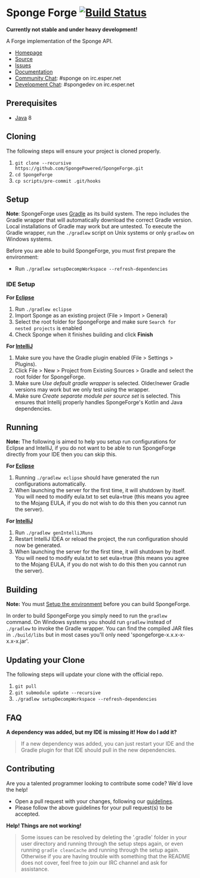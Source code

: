 Sponge Forge [![Build Status](https://travis-ci.org/SpongePowered/SpongeForge.svg?branch=master)](https://travis-ci.org/SpongePowered/SpongeForge)
=============

**Currently not stable and under heavy development!**

A Forge implementation of the Sponge API.

* [Homepage]
* [Source]
* [Issues]
* [Documentation]
* [Community Chat]: #sponge on irc.esper.net
* [Development Chat]: #spongedev on irc.esper.net

## Prerequisites
* [Java] 8

## Cloning
The following steps will ensure your project is cloned properly.

1. `git clone --recursive https://github.com/SpongePowered/SpongeForge.git`
2. `cd SpongeForge`
3. `cp scripts/pre-commit .git/hooks`

## Setup
**Note**: SpongeForge uses [Gradle] as its build system. The repo includes the Gradle wrapper that will automatically download the correct Gradle 
version. Local installations of Gradle may work but are untested. To execute the Gradle wrapper, run the `./gradlew` script on Unix systems or only
`gradlew` on Windows systems.

Before you are able to build SpongeForge, you must first prepare the environment:

  - Run `./gradlew setupDecompWorkspace --refresh-dependencies`

### IDE Setup
__For [Eclipse]__
  1. Run `./gradlew eclipse`
  2. Import Sponge as an existing project (File > Import > General)
  3. Select the root folder for SpongeForge and make sure `Search for nested projects` is enabled
  4. Check Sponge when it finishes building and click **Finish**

__For [IntelliJ]__
  1. Make sure you have the Gradle plugin enabled (File > Settings > Plugins).  
  2. Click File > New > Project from Existing Sources > Gradle and select the root folder for SpongeForge.
  3. Make sure _Use default gradle wrapper_ is selected. Older/newer Gradle versions may work but we only test using the wrapper.
  4. Make sure _Create separate module per source set_ is selected. This ensures that Intellij properly handles SpongeForge's Kotlin and Java dependencies.

## Running
__Note:__ The following is aimed to help you setup run configurations for Eclipse and IntelliJ, if you do not want to be able to run SpongeForge directly from your IDE then you can skip this.

__For [Eclipse]__ 
  1. Running `./gradlew eclipse` should have generated the run configurations automatically.
  2. When launching the server for the first time, it will shutdown by itself. You will need to modify eula.txt to set eula=true (this means you agree to the Mojang EULA, if you do not wish to do this then you cannot run the server).

__For [IntelliJ]__
  1. Run `./gradlew genIntelliJRuns`
  2. Restart IntelliJ IDEA or reload the project, the run configuration should now be generated.
  3. When launching the server for the first time, it will shutdown by itself. You will need to modify eula.txt to set eula=true (this means you agree to the Mojang EULA, if you do not wish to do this then you cannot run the server).

## Building
__Note:__ You must [Setup the environment](#setup) before you can build SpongeForge.

In order to build SpongeForge you simply need to run the `gradlew` command. On Windows systems you should run `gradlew` instead of `./gradlew` to
invoke the Gradle wrapper. You can find the compiled JAR files in `./build/libs` but in most cases you'll only need 'spongeforge-x.x.x-x-x.x-x.jar'.

## Updating your Clone
The following steps will update your clone with the official repo.

1. `git pull`
2. `git submodule update --recursive`
3. `./gradlew setupDecompWorkspace --refresh-dependencies`

## FAQ
__A dependency was added, but my IDE is missing it! How do I add it?__
>If a new dependency was added, you can just restart your IDE and the Gradle plugin for that IDE should pull in the new dependencies.

## Contributing
Are you a talented programmer looking to contribute some code? We'd love the help!
* Open a pull request with your changes, following our [guidelines](CONTRIBUTING.md).
* Please follow the above guidelines for your pull request(s) to be accepted.

__Help! Things are not working!__
>Some issues can be resolved by deleting the '.gradle' folder in your user directory and running through the setup steps again, or even running `gradle cleanCache` and running through the setup again. Otherwise if you are having trouble with something that the README does not cover, feel free to join our IRC channel and ask for assistance.

[Eclipse]: https://eclipse.org/
[Gradle]: https://gradle.org/
[Homepage]: https://spongepowered.org/
[IntelliJ]: http://www.jetbrains.com/idea/
[Issues]: https://github.com/SpongePowered/Sponge/issues
[Documentation]: https://docs.spongepowered.org/
[Java]: http://java.oracle.com/
[Source]: https://github.com/SpongePowered/Sponge/
[MIT License]: http://www.tldrlegal.com/license/mit-license
[Community Chat]: https://webchat.esper.net/?channels=sponge
[Development Chat]: https://webchat.esper.net/?channels=spongedev
[Jenkins]: https://jenkins-ci.org/
